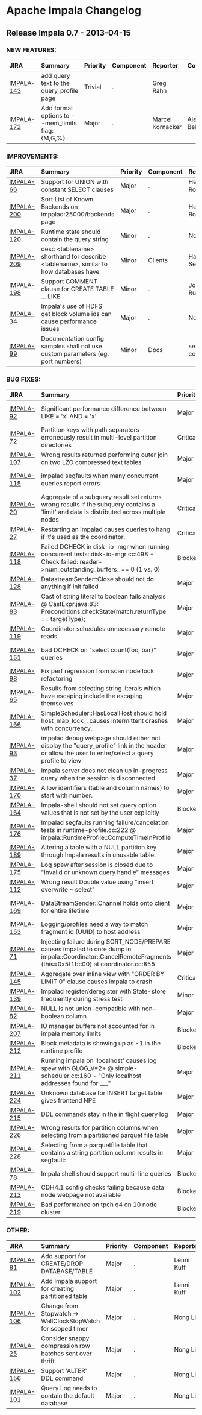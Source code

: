 
<!---
# Licensed to the Apache Software Foundation (ASF) under one
# or more contributor license agreements.  See the NOTICE file
# distributed with this work for additional information
# regarding copyright ownership.  The ASF licenses this file
# to you under the Apache License, Version 2.0 (the
# "License"); you may not use this file except in compliance
# with the License.  You may obtain a copy of the License at
#
#     http://www.apache.org/licenses/LICENSE-2.0
#
# Unless required by applicable law or agreed to in writing, software
# distributed under the License is distributed on an "AS IS" BASIS,
# WITHOUT WARRANTIES OR CONDITIONS OF ANY KIND, either express or implied.
# See the License for the specific language governing permissions and
# limitations under the License.
-->
# Apache Impala Changelog

## Release Impala 0.7 - 2013-04-15



### NEW FEATURES:

| JIRA | Summary | Priority | Component | Reporter | Contributor |
|:---- |:---- | :--- |:---- |:---- |:---- |
| [IMPALA-143](https://issues.apache.org/jira/browse/IMPALA-143) | add query text to the query\_profile page |  Trivial | . | Greg Rahn |  |
| [IMPALA-172](https://issues.apache.org/jira/browse/IMPALA-172) | Add format options to --mem\_limits flag: {M,G,%} |  Major | . | Marcel Kornacker | Alexander Behm |


### IMPROVEMENTS:

| JIRA | Summary | Priority | Component | Reporter | Contributor |
|:---- |:---- | :--- |:---- |:---- |:---- |
| [IMPALA-66](https://issues.apache.org/jira/browse/IMPALA-66) | Support for UNION with constant SELECT clauses |  Major | . | Henry Robinson | Alexander Behm |
| [IMPALA-200](https://issues.apache.org/jira/browse/IMPALA-200) | Sort List of Known Backends on impalad:25000/backends page |  Major | . | Henry Robinson | Henry Robinson |
| [IMPALA-120](https://issues.apache.org/jira/browse/IMPALA-120) | Runtime state should contain the query string |  Minor | . | Nong Li | Nong Li |
| [IMPALA-209](https://issues.apache.org/jira/browse/IMPALA-209) | desc \<tablename\> shorthand for describe \<tablename\>, similar to how databases have |  Minor | Clients | Hari Sekhon | Ishaan Joshi |
| [IMPALA-198](https://issues.apache.org/jira/browse/IMPALA-198) | Support COMMENT clause for CREATE TABLE ... LIKE |  Minor | . | John Russell | Lenni Kuff |
| [IMPALA-34](https://issues.apache.org/jira/browse/IMPALA-34) | Impala's use of HDFS' get block volume ids can cause performance issues |  Major | . | Nong Li | Marcel Kornacker |
| [IMPALA-99](https://issues.apache.org/jira/browse/IMPALA-99) | Documentation config samples shall not use custom parameters (eg. port numbers) |  Minor | Docs | sekine coulibaly | Chris Aschauer |


### BUG FIXES:

| JIRA | Summary | Priority | Component | Reporter | Contributor |
|:---- |:---- | :--- |:---- |:---- |:---- |
| [IMPALA-92](https://issues.apache.org/jira/browse/IMPALA-92) | Significant performance difference between LIKE = 'x' AND = 'x' |  Major | . | Philip Zeyliger | Skye Wanderman-Milne |
| [IMPALA-72](https://issues.apache.org/jira/browse/IMPALA-72) | Partition keys with path separators erroneously result in multi-level partition directories |  Critical | . | Nong Li | Henry Robinson |
| [IMPALA-107](https://issues.apache.org/jira/browse/IMPALA-107) | Wrong results returned performing outer join on two LZO compressed text tables |  Major | . | Lenni Kuff | Nong Li |
| [IMPALA-115](https://issues.apache.org/jira/browse/IMPALA-115) | impalad segfaults when many concurrent queries report errors |  Major | . | Skye Wanderman-Milne | Skye Wanderman-Milne |
| [IMPALA-20](https://issues.apache.org/jira/browse/IMPALA-20) | Aggregate of a subquery result set returns wrong results if the subquery contains a 'limit'  and data is distributed across multiple nodes |  Critical | . | Lenni Kuff | Marcel Kornacker |
| [IMPALA-27](https://issues.apache.org/jira/browse/IMPALA-27) | Restarting an impalad causes queries to hang if it's used as the coordinator. |  Critical | . | Ishaan Joshi | Alan Choi |
| [IMPALA-118](https://issues.apache.org/jira/browse/IMPALA-118) | Failed DCHECK in disk-io-mgr when running concurrent tests: disk-io-mgr.cc:498 - Check failed: reader-\>num\_outstanding\_buffers\_ == 0 (1 vs. 0) |  Blocker | . | Lenni Kuff | Nong Li |
| [IMPALA-128](https://issues.apache.org/jira/browse/IMPALA-128) | DatastreamSender::Close should not do anything if Init failed |  Major | . | Henry Robinson | Nong Li |
| [IMPALA-83](https://issues.apache.org/jira/browse/IMPALA-83) | Cast of string literal to boolean fails analysis @ CastExpr.java:83: Preconditions.checkState(match.returnType == targetType); |  Major | . | Henry Robinson | Alexander Behm |
| [IMPALA-119](https://issues.apache.org/jira/browse/IMPALA-119) | Coordinator schedules unnecessary remote reads |  Major | . | Nong Li | Alan Choi |
| [IMPALA-151](https://issues.apache.org/jira/browse/IMPALA-151) | bad DCHECK on "select count(foo, bar)" queries |  Major | . | Skye Wanderman-Milne | Alexander Behm |
| [IMPALA-98](https://issues.apache.org/jira/browse/IMPALA-98) | Fix perf regression from scan node lock refactoring |  Major | . | Nong Li | Alan Choi |
| [IMPALA-65](https://issues.apache.org/jira/browse/IMPALA-65) | Results from selecting string literals which have escaping include the escaping themselves |  Major | . | Henry Robinson | Alexander Behm |
| [IMPALA-166](https://issues.apache.org/jira/browse/IMPALA-166) | SimpleScheduler::HasLocalHost should hold host\_map\_lock\_, causes intermittent crashes with concurrency. |  Major | . | Ishaan Joshi | Alan Choi |
| [IMPALA-93](https://issues.apache.org/jira/browse/IMPALA-93) | impalad debug webpage should either not display the "query\_profile" link in the header or allow the user to enter/select a query profile to view |  Major | . | Lenni Kuff | Henry Robinson |
| [IMPALA-37](https://issues.apache.org/jira/browse/IMPALA-37) | Impala server does not clean up in-progress query when the session is disconnected |  Major | . | Alan Choi | Alan Choi |
| [IMPALA-170](https://issues.apache.org/jira/browse/IMPALA-170) | Allow identifiers (table and column names) to start with number. |  Major | . | Marcel Kornacker | Alexander Behm |
| [IMPALA-164](https://issues.apache.org/jira/browse/IMPALA-164) | Impala-shell should not set query option values that is not set by the user explicitly |  Blocker | Clients | Alan Choi | Ishaan Joshi |
| [IMPALA-176](https://issues.apache.org/jira/browse/IMPALA-176) | Impalad segfaults running failure/cancelation tests in  runtime-profile.cc:222 @ impala::RuntimeProfile::ComputeTimeInProfile |  Major | . | Lenni Kuff | Alan Choi |
| [IMPALA-189](https://issues.apache.org/jira/browse/IMPALA-189) | Altering a table with a NULL partition key through Impala results in unusable table. |  Major | . | Alexander Behm | Lenni Kuff |
| [IMPALA-175](https://issues.apache.org/jira/browse/IMPALA-175) | Log spew after session is closed due to "Invalid or unknown query handle" messages |  Major | . | Lenni Kuff | Alan Choi |
| [IMPALA-112](https://issues.apache.org/jira/browse/IMPALA-112) | Wrong result Double value using "insert overwrite ~ select" |  Major | . | Daisuke Kobayashi | Nong Li |
| [IMPALA-169](https://issues.apache.org/jira/browse/IMPALA-169) | DataStreamSender::Channel holds onto client for entire lifetime |  Major | . | Henry Robinson | Skye Wanderman-Milne |
| [IMPALA-153](https://issues.apache.org/jira/browse/IMPALA-153) | Logging/profiles need a way to match fragment id (UUID) to host address |  Major | . | Nong Li | Alan Choi |
| [IMPALA-71](https://issues.apache.org/jira/browse/IMPALA-71) | Injecting failure during SORT\_NODE/PREPARE causes impalad to core dump in impala::Coordinator::CancelRemoteFragments (this=0x5f1bc00) at coordinator.cc:855 |  Major | . | Lenni Kuff | Skye Wanderman-Milne |
| [IMPALA-145](https://issues.apache.org/jira/browse/IMPALA-145) | Aggregate over inline view with "ORDER BY LIMIT 0" clause causes impala to crash |  Critical | . | Lenni Kuff | Nong Li |
| [IMPALA-139](https://issues.apache.org/jira/browse/IMPALA-139) | Impalad register/deregister with State-store frequiently during stress test |  Minor | . | Alan Choi | Henry Robinson |
| [IMPALA-82](https://issues.apache.org/jira/browse/IMPALA-82) | NULL is not union-compatible with non-boolean column |  Major | . | Henry Robinson | Alexander Behm |
| [IMPALA-207](https://issues.apache.org/jira/browse/IMPALA-207) | IO manager buffers not accounted for in impala memory limits |  Blocker | . | Lenni Kuff | Nong Li |
| [IMPALA-212](https://issues.apache.org/jira/browse/IMPALA-212) | Block metadata is showing up as -1 in the runtime profile |  Blocker | . | Nong Li | Alan Choi |
| [IMPALA-211](https://issues.apache.org/jira/browse/IMPALA-211) | Running impala on 'localhost' causes log spew with GLOG\_V=2+ @ simple-scheduler.cc:160 - "Only localhost addresses found for \_\_\_" |  Major | . | Lenni Kuff | Henry Robinson |
| [IMPALA-224](https://issues.apache.org/jira/browse/IMPALA-224) | Unknown database for INSERT target table gives frontend NPE |  Major | . | Henry Robinson | Henry Robinson |
| [IMPALA-215](https://issues.apache.org/jira/browse/IMPALA-215) | DDL commands stay in the in flight query log |  Major | . | Nong Li | Lenni Kuff |
| [IMPALA-226](https://issues.apache.org/jira/browse/IMPALA-226) | Wrong results for partition columns when selecting from a partitioned parquet file table |  Major | . | Lenni Kuff | Nong Li |
| [IMPALA-228](https://issues.apache.org/jira/browse/IMPALA-228) | Selecting from a parquetfile table that contains a string partition column results in segfault: |  Major | . | Lenni Kuff |  |
| [IMPALA-78](https://issues.apache.org/jira/browse/IMPALA-78) | Impala shell should support multi-line queries |  Blocker | Clients | Lenni Kuff | Ishaan Joshi |
| [IMPALA-213](https://issues.apache.org/jira/browse/IMPALA-213) | CDH4.1 config checks failing because data node webpage not available |  Blocker | . | Lenni Kuff | Alan Choi |
| [IMPALA-219](https://issues.apache.org/jira/browse/IMPALA-219) | Bad performance on tpch q4 on 10 node cluster |  Blocker | . | Nong Li | Nong Li |


### OTHER:

| JIRA | Summary | Priority | Component | Reporter | Contributor |
|:---- |:---- | :--- |:---- |:---- |:---- |
| [IMPALA-81](https://issues.apache.org/jira/browse/IMPALA-81) | Add support for CREATE/DROP DATABASE/TABLE |  Major | . | Lenni Kuff | Lenni Kuff |
| [IMPALA-102](https://issues.apache.org/jira/browse/IMPALA-102) | Add Impala support for creating partitioned table |  Major | . | Lenni Kuff | Lenni Kuff |
| [IMPALA-106](https://issues.apache.org/jira/browse/IMPALA-106) | Change from Stopwatch -\> WallClockStopWatch for scoped timer |  Major | . | Nong Li | Alan Choi |
| [IMPALA-25](https://issues.apache.org/jira/browse/IMPALA-25) | Consider snappy compression row batches sent over thrift |  Major | . | Nong Li | Skye Wanderman-Milne |
| [IMPALA-156](https://issues.apache.org/jira/browse/IMPALA-156) | Support 'ALTER'  DDL command |  Major | . | Nong Li | Lenni Kuff |
| [IMPALA-101](https://issues.apache.org/jira/browse/IMPALA-101) | Query Log needs to contain the default database |  Major | . | Nong Li | Alexander Behm |


